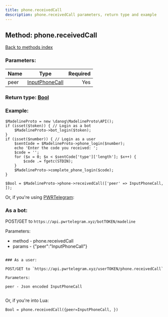 ```yaml
---
title: phone.receivedCall
description: phone.receivedCall parameters, return type and example
---
```

## Method: phone.receivedCall  
[Back to methods index](index.md)


### Parameters:

| Name     |    Type       | Required |
|----------|:-------------:|---------:|
|peer|[InputPhoneCall](../types/InputPhoneCall.md) | Yes|


### Return type: [Bool](../types/Bool.md)

### Example:


```
$MadelineProto = new \danog\MadelineProto\API();
if (isset($token)) { // Login as a bot
    $MadelineProto->bot_login($token);
}
if (isset($number)) { // Login as a user
    $sentCode = $MadelineProto->phone_login($number);
    echo 'Enter the code you received: ';
    $code = '';
    for ($x = 0; $x < $sentCode['type']['length']; $x++) {
        $code .= fgetc(STDIN);
    }
    $MadelineProto->complete_phone_login($code);
}

$Bool = $MadelineProto->phone->receivedCall(['peer' => InputPhoneCall, ]);
```

Or, if you're using [PWRTelegram](https://pwrtelegram.xyz):

### As a bot:

POST/GET to `https://api.pwrtelegram.xyz/botTOKEN/madeline`

Parameters:

* method - phone.receivedCall
* params - {"peer":"InputPhoneCall"}

```

### As a user:

POST/GET to `https://api.pwrtelegram.xyz/userTOKEN/phone.receivedCall`

Parameters:

peer - Json encoded InputPhoneCall


```

Or, if you're into Lua:

```
Bool = phone.receivedCall({peer=InputPhoneCall, })
```

